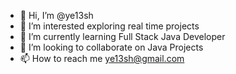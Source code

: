 - 👋 Hi, I’m @ye13sh
- 👀 I’m interested exploring real time projects
- 🌱 I’m currently learning Full Stack Java Developer
- 💞️ I’m looking to collaborate on Java Projects
- 📫 How to reach me ye13sh@gmail.com

<!---
ye13sh/ye13sh is a ✨ special ✨ repository because its `README.md` (this file) appears on your GitHub profile.
You can click the Preview link to take a look at your changes.
--->
